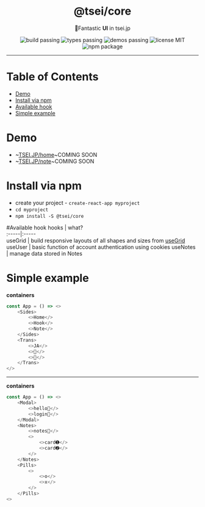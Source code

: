 <h1 align="center">@tsei/core</h1>
<p align="center">🌌Fantastic <b>UI</b> in tsei.jp</p>

<p align="center">
    <img alt="build passing" src="https://img.shields.io/badge/build-👌-green.svg"/>
    <img alt="types passing" src="https://img.shields.io/badge/types-👌-yellow.svg"/>
    <img alt="demos passing" src="https://img.shields.io/badge/demos-👌-red.svg"/>
    <img alt="license MIT" src="https://img.shields.io/badge/license-MIT-green.svg"/>
    <img alt="npm package" src="https://img.shields.io/badge/npm_package-0.2.1-green.svg"/>
</p>

<hr>

# Table of Contents
- [Demo](#Demo)  
- [Install via npm](#install-via-npm)  
- [Available hook](#available-hook)  
- [Simple example](#simple-example)  

# Demo
- ~[TSEI.JP/home](https://tsei.jp/)~COMING SOON
- ~[TSEI.JP/note](https://tsei.jp/note)~COMING SOON

# Install via npm
- create your project - `create-react-app myproject`
- `cd myproject`
- `npm install -S @tsei/core`


#Available hook
hooks | what?  
:-----|:-----  
useGrid  | build responsive layouts of all shapes and sizes from [useGrid](https://github.com/tseijp/use-grid)
useUser  | basic function of account authentication using cookies
useNotes | manage data stored in Notes  
# Simple example

__containers__

```typescript
const App = () => <>
    <Sides>
        <>Home</>
        <>Hook</>
        <>Note</>
    </Sides>
    <Trans>
        <>JA</>
        <>🌛</>
        <>👶</>
    </Trans>
</>
```

<hr>

__containers__

```typescript
const App = () => <>
    <Modal>
        <>hello🥰</>
        <>login🌚</>
    </Modal>
    <Notes>
        <>notes📒</>
        <>
            <>card➊</>
            <>card➋</>
        </>
    </Notes>
    <Pills>
        <>
            <>o‍</>
            <>x</>
        </>
    </Pills>
<>
```
